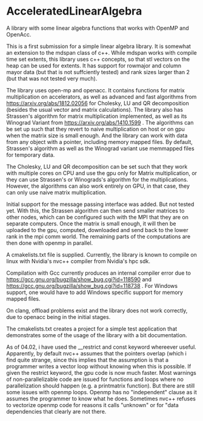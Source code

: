 # AcceleratedLinearAlgebra
A library with some linear algebra functions that works with OpenMP and OpenAcc.

This is a first submission for a simple linear algebra library. It is somewhat an extension to the mdspan class of c++.
While mdspan works with compile time set extents, this library uses c++ concepts, so that stl vectors on the heap can be used for extents.
It has support for rowmajor and column mayor data (but that is not suffciently tested) and rank sizes larger than 2 (but that was not tested very much).

The library uses open-mp and openacc. It contains functions for matrix multiplication on accelerators, as well as advanced and fast algorithms from https://arxiv.org/abs/1812.02056 for Cholesky, LU and QR decomposition (besides the usual vector and matrix calculations). The library also has Strassen's algorithm for matrix multiplication implemented, as well as its Winograd Variant from https://arxiv.org/abs/1410.1599 . The algorithms can be set up such that they revert to naive multiplication on host or on gpu when the matrix size is small enough. And the library can work with data from any object with a pointer, including memory mapped files. By default, Strassen's algorithm as well as the Winograd variant use memmapped files for temporary data.


The Cholesky, LU and QR decomposition can be set such that they work with multiple cores on CPU and use the gpu only for Matrix multiplication, or they can use Strassen's or Winograds's algorithm for the multiplications. However, the algorithms can also work entirely on GPU, in that case, they can only use naive matrix multiplication.

Initial support for the message passing interface was added. But not tested yet. With this, the Strassen algorithm can then send smaller matrices to other nodes, which can be configured such with the MPI that they are on separate computers. Once the matrix is small enough, it will then be uploaded to the gpu, computed, downloaded and send back to the lower rank in the mpi comm world. The remaining parts of the computations are then done with openmp in parallel.

A cmakelists.txt file is supplied. Currently, the library is known to compile on linux with Nvidia's nvc++ compiler from Nvidia's hpc sdk.

Compilation with Gcc currently produces an internal compiler error due to https://gcc.gnu.org/bugzilla/show_bug.cgi?id=118590 and https://gcc.gnu.org/bugzilla/show_bug.cgi?id=118738 . For Windows support, one would have to add Windows specific support for memory mapped files. 

On clang, offload problems exist and the library does not work correctly, due to openacc being in the initial stages.

The cmakelists.txt creates a project for a simple test application that demonstrates some of the usage of the library with a bit documentation.

As of 04.02, i have used the __restrict and const keyword whereever useful. Apparently, by default nvc++ assumes that the pointers overlap (which i find quite strange, since this implies that the assumption is that a programmer writes a vector loop without knowing when this is possible. If given the restrict keyword, the gpu code is now much faster. Most warnings of non-parallelizable code are issued for functions and loops where no parallelization should happen (e.g. a printmatrix function). But there are still some issues with openmp loops. Openmp has no "independent" clause as it assumes the programmer to know what he does. Sometimes nvc++ refuses to vectorize openmp code for reasons it calls "unknown" or for "data dependencies that clearly are not there.
